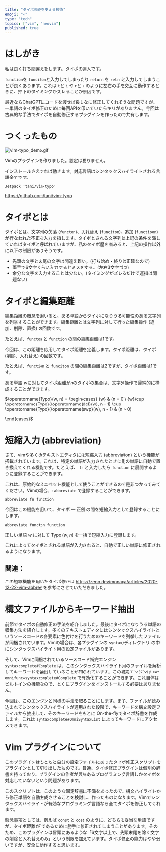 ```yaml
---
title: "タイポ修正を支える技術"
emoji: "✍️"
type: "tech"
topics: ["vim", "neovim"]
published: true
---
```


# はしがき

私は良く打ち間違えをします。タイポの達人です。

`function`を `funciton`と入力してしまったり `return` を `retrn`と入力してしまうことが良くあります。これは `t`と `i` や `r`と `u` のように左右の手を交互に動作するときに、押下のタイミングがズレることが原因です。

最近ならChatGPTにコードを渡せば良しなに修正してくれそうな問題ですが、一単語のタイポ修正のために毎回APIを叩いていたらキリがありません。今回は古典的な手法でタイポを自動修正するプラグインを作ったので共有します。

# つくったもの

![vim-typo_demo.gif](https://user-images.githubusercontent.com/5019902/248715206-dd75b622-231e-4785-a294-516f25b62eef.gif)

Vimのプラグインを作りました。設定は要りません。

インストールさえすれば動きます。対応言語はシンタックスハイライトされる言語全てです。

```
Jetpack 'tani/vim-typo'
```

https://github.com/tani/vim-typo


# タイポとは

タイポとは、文字列の欠落 (`functon`)、入れ替え (`funciton`)、追加 (`functioon`) が行なわれた不正な入力を指します。タイポとされる文字列は上記の条件を満していればタイポと呼ばれていますが、私のタイポ歴を省みると、上記の操作以外に以下の制限がありそうです。

- 先頭の文字と末尾の文字は間違え難い。(打ち始め・終りは正確なので)
- 両手で6文字くらい入力するとミスをする。(左右3文字づつ)
- 余分な文字を入力することは少ない。(タイミングがズレるだけで運指は問題ない)

# タイポと編集距離

編集距離の概念を用いると、ある単語からタイポになりうる可能性のある文字列を列挙することができます。編集距離とは文字列に対して行った編集操作 (追加、削除、置換) の回数です。

たとえば、`functon` と `function` の間の編集距離は1です。

今回は、この距離を応用してタイポ距離を定義します。タイポ距離は、タイポ(削除、入れ替え) の回数です。

たとえば、`function` と `funciton` の間の編集距離は2ですが、タイポ距離は1です。

ある単語 $w$に対してタイポ距離が$n$のタイポの集合は、文字列操作で帰納的に構成することができます。

$\operatorname{Typo}(w, n) = \begin{cases} 
\{w\} & (n = 0)\\
\{w\}\cup \operatorname{Typo}(\operatorname{del}(w), n - 1) \cup \operatorname{Typo}(\operatorname{swp}(w), n - 1) & (n > 0)

\end{cases}$

# 短縮入力 (abbreviation)

さて、vimや多くのテキストエディタには短縮入力 (abbreviation) という機能が搭載されています。これは、特定の単語が入力されたときに別の単語に自動で置き換えてくれる機能です。たとえば、 `fn` と入力したら `function` に展開するように登録することができます。

これは、原始的なスニペット機能として使うことができるので是非つかってみてください。Vimの場合、`:abbreviate` で登録することができます。

```
abbreviate fn function
```

今回はこの機能を用いて、タイポ — 正例 の間を短縮入力として登録することにします。

```
abbreviate functon function
```

正しい単語 $w$ に対して $\operatorname{Typo}(w, n)$ を一括で短縮入力に登録します。

これによってタイポとされる単語が入力されると、自動で正しい単語に修正されるようになります。

## 関連：

この短縮機能を用いたタイポ修正は https://zenn.dev/monaqa/articles/2020-12-22-vim-abbrev を参考にさせていただきました。

# 構文ファイルからキーワード抽出

前節でタイポの自動修正の手法を紹介しました。最後にタイポになりうる単語の収集方法を紹介します。多くのテキストエディタにはシンタックスハイライトというソースコードの各要素に色付けを行うためのキーワードを列挙したファイルが同梱されています。Vimの場合は、各プラグインの `syntax/`ディレクトリ の中にシンタックスハイライト用の設定ファイルがあります。

そして、Vimに同梱されているソースコード補完エンジン `syntaxcomplete#Complete` は、このシンタックスハイライト用のファイルを解析してキーワードを抽出していることが知られています。この補完エンジンは `set omnifunc=syntaxcomplete#Complete` で有効化することができます。これ自体はビルトインの機能なので、とくにプラグインをインストールする必要はありません。

今回は、このエンジンと同様の手法を取ることにします。まず、ファイルが読み込まれてシンタックスハイライトが適用された段階で、キーワードを構文設定ファイルから抽出して、そのキーワードをもとに On-the-flyでタイポ辞書を作成します。これは `syntaxcomplete#OmniSyntaxList` によってキーワードにアクセスできます。

# Vim プラグインについて

このプラグインはもともと自分の設定ファイルにあったタイポ修正スクリプトをプラグインとして切り出したものです。普通、タイポ修正プラグインは個別の辞書を持っており、プラグインの作者が興味あるプログラミング言語しかタイポを対応していないという問題があります。

このスクリプトは、このような固定辞書に不満をあったので、構文ハイライトから修正単語を自動生成させることを検討し、作ったものになります。Vimでシンタックスハイライトが有効なプログラミング言語なら全てタイポを修正してくれます。

懸念事項としては、例えば `const` と `cost` のように、どちらも妥当な単語ですが、タイポ距離が1であるために勝手に修正されてしまうことがあります。そのため、このプラグインは冒頭にあるような「6文字以上で、先頭末尾を除く文字の削除と入れ替えのみ」という制限を加えています。タイポ修正の能力はやや弱いですが、安全に動作すると思います。
